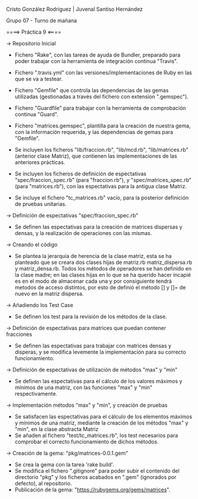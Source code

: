 Cristo González Rodríguez | Juvenal Santiso Hernández

Grupo 07 - Turno de mañana

====> Práctica 9 <====

 -> Repositorio Inicial

  - Fichero "Rake", con las tareas de ayuda de Bundler, preparado para poder trabajar con la herramienta de integración continua "Travis".
  - Fichero ".travis.yml" con las versiones/implementaciones de Ruby en las que se va a testear.
  - Fichero "Gemfile" que controla las dependencias de las gemas utilizadas (gestionadas a través del fichero con extension ".gemspec").
  - Fichero "Guardfile" para trabajar con la herramienta de comprobación continua "Guard".
  - Fichero "matrices.gemspec", plantilla para la creación de nuestra gema, con la información requerida, y las dependencias de gemas para "Gemfile".

  - Se incluyen los ficheros "lib/fraccion.rb", "lib/mcd.rb", "lib/matrices.rb" (anterior clase Matriz), que contienen las implementaciones de las anteriores prácticas.
  - Se incluyen los ficheros de definición de espectativas "spec/fraccion_spec.rb" (para "fraccion.rb"), y "spec/matrices_spec.rb" (para "matrices.rb"), con las espectativas para la antigua clase Matriz.
  - Se incluye el fichero "tc_matrices.rb" vacío, para la posterior definición de pruebas unitarias.

 -> Definición de espectativas "spec/fraccion_spec.rb"
 
  - Se definen las espectativas para la creación de matrices dispersas y densas, y la realización de operaciones con las mismas.
 
 -> Creando el código
    
  - Se plantea la jerarquía de herencia de la clase matriz, esta se ha planteado que se creara dos clases hijas de matriz.rb matriz_dispersa.rb y matriz_densa.rb. Todos los métodos de operadores se han definido en la clase madre; en las clases hijas en lo que se ha querido hacer incapié es en el modo de almacenar cada una y por consiguiente tendrá metodos de acceso distintos, por esto de definió el método [] y []= de nuevo en la matriz dispersa.

 -> Añadiendo los Test Case
 
  - Se definen los test para la revisión de los métodos de la clase.

 -> Definición de espectativas para matrices que puedan contener fracciones

  - Se definen las espectativas para trabajar con matrices densas y disperas, y se modifica levemente la implementación para su correcto funcionamiento.

 -> Definición de espectativas de utilización de métodos "max" y "min"

  - Se definen las espectativas para el cálculo de los valores máximos y mínimos de una matriz, con las funciones "max" y "min" respectivamente.

 -> Implementación métodos "max" y "min", y creación de pruebas

  - Se satisfacen las espectativas para el cálculo de los elementos máximos y mínimos de una matriz, mediante la creación de los métodos "max" y "min", en la clase abstracta Matriz
  - Se añaden al fichero "test/tc_matrices.rb", los test necesarios para comprobar el correcto funcionamiento de dichos métodos.

 -> Creación de la gema: "pkg/matrices-0.0.1.gem"
 
  - Se crea la gema con la tarea 'rake build'.
  - Se modifica el fichero ".gitignore" para poder subir el contenido del directorio "pkg" y los ficheros acabados en ".gem" (ignorados por defecto), al repositorio.
  - Publicación de la gema: "https://rubygems.org/gems/matrices".
 